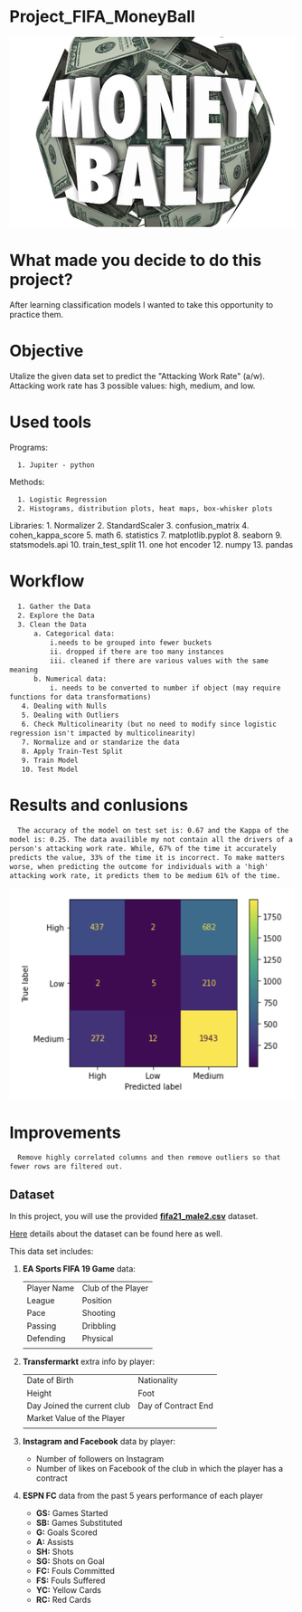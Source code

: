 # Project_FIFA_MoneyBall

![photo](https://github.com/Ironhack-Data-0621-Remote/Project_FIFA_MoneyBall/blob/main/Images/photo.jpg)

# What made you decide to do this project?
After learning classification models I wanted to take this opportunity to practice them.

# Objective 
Utalize the given data set to predict the "Attacking Work Rate" (a/w). Attacking work rate has 3 possible values: high, medium, and low. 
 
 # Used tools 
  Programs: 
  
      1. Jupiter - python
  
  Methods:
  
      1. Logistic Regression
      2. Histograms, distribution plots, heat maps, box-whisker plots
      
  Libraries:
      1. Normalizer
      2. StandardScaler
      3. confusion_matrix
      4. cohen_kappa_score
      5. math
      6. statistics 
      7. matplotlib.pyplot
      8. seaborn
      9. statsmodels.api
      10. train_test_split
      11. one hot encoder
      12. numpy
      13. pandas
      
 # Workflow
      1. Gather the Data
      2. Explore the Data
      3. Clean the Data
          a. Categorical data:
              i.needs to be grouped into fewer buckets
              ii. dropped if there are too many instances
              iii. cleaned if there are various values with the same meaning
          b. Numerical data:
              i. needs to be converted to number if object (may require functions for data transformations)
       4. Dealing with Nulls
       5. Dealing with Outliers
       6. Check Multicolinearity (but no need to modify since logistic regression isn't impacted by multicolinearity)
       7. Normalize and or standarize the data
       8. Apply Train-Test Split
       9. Train Model
       10. Test Model
       
# Results and conlusions 
      The accuracy of the model on test set is: 0.67 and the Kappa of the model is: 0.25. The data availible my not contain all the drivers of a person's attacking work rate. While, 67% of the time it accurately predicts the value, 33% of the time it is incorrect. To make matters worse, when predicting the outcome for individuals with a 'high' attacking work rate, it predicts them to be medium 61% of the time.
![photo](https://github.com/KaylaBolden/Money-Ball-Project/blob/main/Images/Screen%20Shot%202021-10-09%20at%201.07.43%20PM.png)

      
# Improvements
      Remove highly correlated columns and then remove outliers so that fewer rows are filtered out.
      
## Dataset

In this project, you will use the provided [**fifa21_male2.csv**](https://github.com/Ironhack-Data-0621-Remote/Project_FIFA_MoneyBall/tree/main/Data) dataset.

[Here](https://www.kaggle.com/ekrembayar/fifa-21-complete-player-dataset?select=fifa21_male2.csv) details about the dataset can be found here as well. 

This data set includes:

1. **EA Sports FIFA 19 Game** data:

    |   |   |
    |---|---|
    |  Player Name | Club of the Player   |
    | League  | Position  |
    | Pace  |  Shooting |
    |  Passing | Dribbling  |
    | Defending|Physical|
    |||


1. **Transfermarkt** extra info by player:

    |   |   |
    |---|---|
    |  Date of Birth| Nationality   |
    | Height  | Foot  |
    | Day Joined the current club  |  Day of Contract End |
    |  Market Value of the Player |  |
    |||


2. **Instagram and Facebook** data by player:

   - Number of followers on Instagram
   - Number of likes on Facebook of the club in which the player has a contract

4. **ESPN FC** data from the past 5 years performance of each player

   - **GS:** Games Started
   - **SB:** Games Substituted
   - **G:** Goals Scored
   - **A:** Assists
   - **SH:** Shots
   - **SG:** Shots on Goal
   - **FC:** Fouls Committed
   - **FS:** Fouls Suffered
   - **YC:** Yellow Cards
   - **RC:** Red Cards



